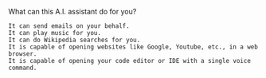 What can this A.I. assistant do for you?

    It can send emails on your behalf.
    It can play music for you.
    It can do Wikipedia searches for you.
    It is capable of opening websites like Google, Youtube, etc., in a web browser.
    It is capable of opening your code editor or IDE with a single voice command.

